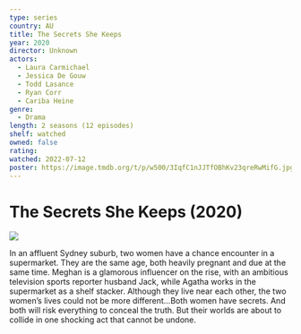```yaml
---
type: series
country: AU
title: The Secrets She Keeps
year: 2020
director: Unknown
actors:
  - Laura Carmichael
  - Jessica De Gouw
  - Todd Lasance
  - Ryan Corr
  - Cariba Heine
genre:
  - Drama
length: 2 seasons (12 episodes)
shelf: watched
owned: false
rating:
watched: 2022-07-12
poster: https://image.tmdb.org/t/p/w500/3IqfC1nJJTfOBhKv23qreRwMifG.jpg
---
```


# The Secrets She Keeps (2020)

![](https://image.tmdb.org/t/p/w500/3IqfC1nJJTfOBhKv23qreRwMifG.jpg)

In an affluent Sydney suburb, two women have a chance encounter in a supermarket. They are the same age, both heavily pregnant and due at the same time. Meghan is a glamorous influencer on the rise, with an ambitious television sports reporter husband Jack, while Agatha works in the supermarket as a shelf stacker. Although they live near each other, the two women’s lives could not be more different…Both women have secrets. And both will risk everything to conceal the truth. But their worlds are about to collide in one shocking act that cannot be undone.